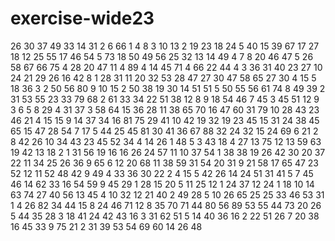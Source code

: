 # exercise-wide23
26
30
37
49
33
14
31
2
6
66
1
4
8
3
10
13
2
19
23
18
24
5
40
15
39
67
17
27
18
12
25
55
17
46
54
5
73
18
50
49
56
25
32
13
14
49
4
7
8
20
46
47
5
26
58
67
66
75
4
28
20
47
11
4
89
4
14
45
71
4
66
22
44
4
3
36
31
40
23
27
10
24
21
29
26
16
42
8
1
28
31
11
20
32
53
28
47
27
30
47
58
65
27
30
4
15
5
18
36
3
2
50
56
80
9
10
15
2
50
38
19
30
14
51
51
5
50
55
56
61
74
8
49
39
2
31
53
55
23
33
79
68
2
61
33
34
22
51
38
12
8
9
18
54
46
7
45
3
45
51
12
9
3
6
5
8
29
4
31
37
3
58
64
15
36
28
11
38
65
70
16
47
60
31
79
10
28
43
23
46
21
4
15
15
9
14
37
34
16
81
75
29
41
10
42
19
32
19
23
45
15
31
24
38
45
65
15
47
28
54
7
17
5
44
25
45
81
30
41
36
67
88
32
24
32
15
24
69
6
21
2
8
42
26
10
34
43
23
45
52
34
4
14
26
1
48
5
3
43
18
4
27
13
75
12
13
59
63
19
42
13
18
2
1
31
56
19
16
16
26
24
57
11
10
37
54
1
38
38
19
26
42
30
20
37
22
11
34
25
26
36
9
65
6
12
20
68
11
38
59
31
54
20
31
9
21
58
17
65
47
23
52
12
11
52
48
42
9
49
4
33
36
30
22
2
4
15
5
42
26
14
24
51
31
41
5
7
45
46
14
62
33
16
54
59
9
45
29
1
28
15
20
5
11
25
12
1
24
37
12
24
1
18
10
14
63
74
27
40
56
13
45
4
10
32
12
21
40
2
49
28
5
10
26
65
25
25
33
46
53
31
1
4
26
82
34
44
15
8
24
46
71
12
8
35
70
71
44
80
56
89
53
55
44
73
20
26
5
44
35
28
3
18
41
24
42
43
16
3
31
62
51
5
14
40
36
16
2
22
51
26
7
20
38
16
45
33
9
75
21
2
31
39
53
54
69
60
14
26
48
